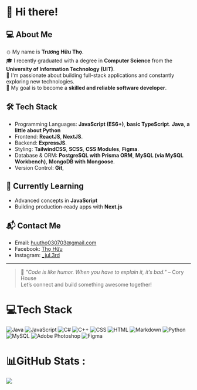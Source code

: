 # 👋 Hi there!

## 💻 About Me
⛄  My name is **Trương Hữu Thọ**. <br>
🎓 I recently graduated with a degree in __Computer Science__ from the **University of Information Technology (UIT)**.  
🚀 I'm passionate about building full-stack applications and constantly exploring new technologies.  
🎯 My goal is to become a **skilled and reliable software developer**.

## 🛠️ Tech Stack
- Programming Languages: **JavaScript (ES6+)**, **basic TypeScript**. **Java**, **a little about Python**
- Frontend: **ReactJS**, **NextJS**.
- Backend: **ExpressJS**.
- Styling: **TailwindCSS**, **SCSS**, **CSS Modules**, **Figma**.
- Database & ORM: **PostgreSQL with Prisma ORM**, **MySQL (via MySQL Workbench)**, **MongoDB with Mongoose**.
- Version Control: **Git**,

## 🌱 Currently Learning
- Advanced concepts in **JavaScript**
- Building production-ready apps with **Next.js**

## 📬 Contact Me
- Email: [huutho030703@gmail.com](mailto:huutho030703@gmail.com)  
- Facebook: [Thọ Hữu](https://www.facebook.com/tho.truong.509511)
- Instagram: [_jul.3rd](https://www.instagram.com/_jul.3rd/)
---

> 🧩 *"Code is like humor. When you have to explain it, it’s bad."* – Cory House  
> Let’s connect and build something awesome together!

# 💻Tech Stack
![Java](https://img.shields.io/badge/Java-ED8B00?style=for-the-badge&logo=openjdk&logoColor=white) ![JavaScript](https://img.shields.io/badge/javascript-%23323330.svg?style=for-the-badge&logo=javascript&logoColor=%23F7DF1E) ![C#](https://img.shields.io/badge/C%23-239120?style=for-the-badge&logo=c-sharp&logoColor=white) ![C++](https://img.shields.io/badge/c++-%2300599C.svg?style=for-the-badge&logo=c%2B%2B&logoColor=white) ![CSS](https://img.shields.io/badge/CSS-239120?&style=for-the-badge&logo=css3&logoColor=white)  ![HTML](https://img.shields.io/badge/HTML-239120?style=for-the-badge&logo=html5&logoColor=white) ![Markdown](https://img.shields.io/badge/markdown-%23000000.svg?style=for-the-badge&logo=markdown&logoColor=white) ![Python](https://img.shields.io/badge/python-3670A0?style=for-the-badge&logo=python&logoColor=ffdd54)  ![MySQL](https://img.shields.io/badge/MySQL-00000F?style=for-the-badge&logo=mysql&logoColor=white)  ![Adobe Photoshop](https://img.shields.io/badge/adobephotoshop-%2331A8FF.svg?style=for-the-badge&logo=adobephotoshop&logoColor=white) ![Figma](https://img.shields.io/badge/figma-%23F24E1E.svg?style=for-the-badge&logo=figma&logoColor=white)
# 📊GitHub Stats :
![](https://github-readme-stats.vercel.app/api/top-langs/?username=havold&theme=radical&hide_border=false&include_all_commits=true&count_private=true&layout=compact)


